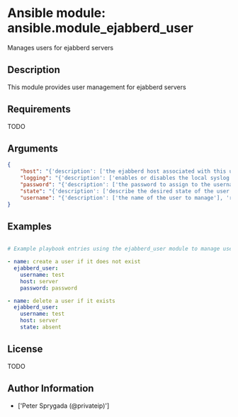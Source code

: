 # Ansible module: ansible.module_ejabberd_user


Manages users for ejabberd servers

## Description

This module provides user management for ejabberd servers

## Requirements

TODO

## Arguments

``` json
{
    "host": "{'description': ['the ejabberd host associated with this username'], 'required': True}",
    "logging": "{'description': ['enables or disables the local syslog facility for this module'], 'required': False, 'default': False, 'type': 'bool'}",
    "password": "{'description': ['the password to assign to the username'], 'required': False}",
    "state": "{'description': ['describe the desired state of the user to be managed'], 'required': False, 'default': 'present', 'choices': ['present', 'absent']}",
    "username": "{'description': ['the name of the user to manage'], 'required': True}",
}
```

## Examples


``` yaml

# Example playbook entries using the ejabberd_user module to manage users state.

- name: create a user if it does not exist
  ejabberd_user:
    username: test
    host: server
    password: password

- name: delete a user if it exists
  ejabberd_user:
    username: test
    host: server
    state: absent

```

## License

TODO

## Author Information
  - ['Peter Sprygada (@privateip)']
